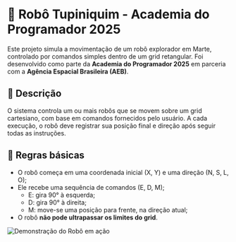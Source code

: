 # 🤖 Robô Tupiniquim - Academia do Programador 2025

Este projeto simula a movimentação de um robô explorador em Marte, controlado por comandos simples dentro de um grid retangular. Foi desenvolvido como parte da **Academia do Programador 2025** em parceria com a **Agência Espacial Brasileira (AEB)**.

## 🧭 Descrição

O sistema controla um ou mais robôs que se movem sobre um grid cartesiano, com base em comandos fornecidos pelo usuário. A cada execução, o robô deve registrar sua posição final e direção após seguir todas as instruções.

## 📌 Regras básicas

- O robô começa em uma coordenada inicial (X, Y) e uma direção (N, S, L, O);
- Ele recebe uma sequência de comandos (E, D, M);
  - E: gira 90° à esquerda;
  - D: gira 90° à direita;
  - M: move-se uma posição para frente, na direção atual;
- O robô **não pode ultrapassar os limites do grid**.

![Demonstração do Robô em ação](https://i.imgur.com/fJiBeFG.gif)
